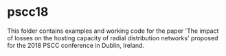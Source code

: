 # pscc18 
This folder contains examples and working code for the paper 'The impact of losses on the hosting capacity of radial distribution networks' proposed for the 2018 PSCC conference in Dublin, Ireland. 
